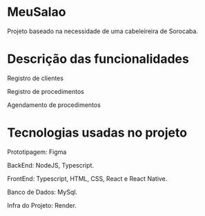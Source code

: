 # MeuSalao
Projeto baseado na necessidade de uma cabeleireira de Sorocaba.

# Descrição das funcionalidades

Registro de clientes

Registro de procedimentos

Agendamento de procedimentos

# Tecnologias usadas no projeto

Prototipagem: Figma

BackEnd: NodeJS, Typescript.

FrontEnd: Typescript, HTML, CSS, React e React Native.

Banco de Dados: MySql.

Infra do Projeto: Render.
